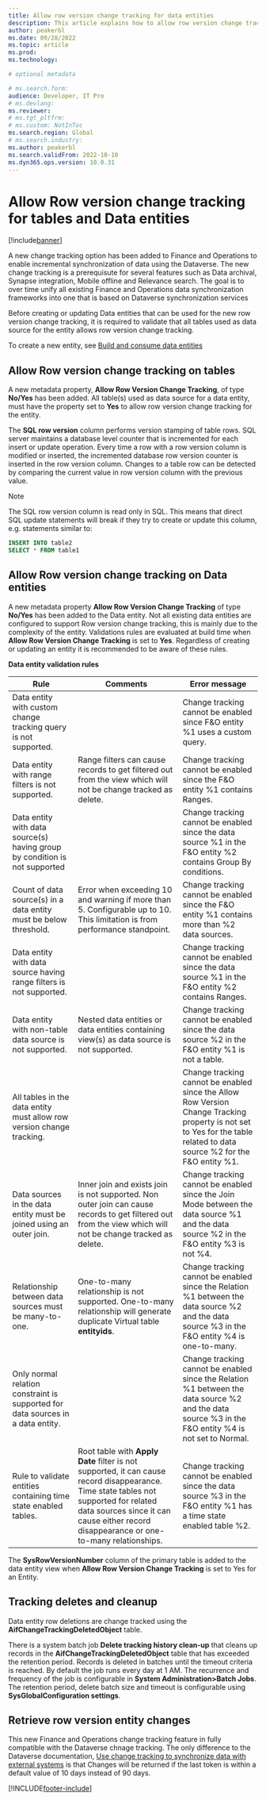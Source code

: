 ```yaml
---
title: Allow row version change tracking for data entities 
description: This article explains how to allow row version change tracking for data entities and tables for Finance and Operations apps.
author: peakerbl
ms.date: 09/28/2022
ms.topic: article
ms.prod:
ms.technology: 

# optional metadata

# ms.search.form:
audience: Developer, IT Pro
# ms.devlang: 
ms.reviewer: 
# ms.tgt_pltfrm: 
# ms.custom: NotInToc
ms.search.region: Global
# ms.search.industry:
ms.author: peakerbl
ms.search.validFrom: 2022-10-10
ms.dyn365.ops.version: 10.0.31
---
```


# Allow Row version change tracking for tables and Data entities

[!include[banner](../includes/banner.md)]

A new change tracking option has been added to Finance and Operations to enable incremental synchronization of data using the Dataverse. The new change tracking is a prerequisute for several features such as Data archival, Synapse integration, Mobile offline and Relevance search. The goal is to over time unify all existing Finance and Operations data synchronization frameworks into one that is based on Dataverse synchronization services

Before creating or updating Data entities that can be used for the new row version change tracking, it is required to validate that all tables used as data source for the entity allows row version change tracking.

To create a new entity, see [Build and consume data entities](/dev-tools/design-best-practices.md)

## Allow Row version change tracking on tables

A new metadata property, **Allow Row Version Change Tracking**, of type **No/Yes** has been added. All table(s) used as data source for a data entity, must have the property set to **Yes** to allow row version change tracking for the entity. 

The **SQL row version** column performs version stamping of table rows. SQL server maintains a database level counter that is incremented for each insert or update operation. Every time a row with a row version column is modified or inserted, the incremented database row version counter is inserted in the row version column. Changes to a table row can be detected by comparing the current value in row version column with the previous value. 

> [!NOTE]
> The SQL row version column is read only in SQL. This means that direct SQL update statements will break if they try to create or update this column, e.g. statements similar to:
```SQL
INSERT INTO table2
SELECT * FROM table1
```

## Allow Row version change tracking on Data entities

A new metadata property **Allow Row Version Change Tracking** of type **No/Yes** has been added to the Data entity. Not all existing data entities are configured to support Row version change tracking, this is mainly due to the complexity of the entity. Validations rules are evaluated at build time when **Allow Row Version Change Tracking** is set to **Yes**. Regardless of creating or updating an entity it is recommended to be aware of these rules.    

**Data entity validation rules**

| Rule | Comments | Error message |
|----------|--------|--------|
| Data entity with custom change tracking query is not supported.  |   | Change tracking cannot be enabled since F&O entity %1 uses a custom query. |
| Data entity with range filters is not supported. | Range filters can cause records to get filtered out from the view which will not be change tracked as delete. |  Change tracking cannot be enabled since the F&O entity %1 contains Ranges. |
| Data entity with data source(s) having group by condition is not supported  | | Change tracking cannot be enabled since the data source %1 in the F&O entity %2 contains  Group By conditions. |
| Count of data source(s) in a data entity must be below threshold. | Error when exceeding 10 and warning if more than 5. Configurable up to 10. This limitation is from performance standpoint.   | Change tracking cannot be enabled since the F&O entity %1 contains more than %2 data sources. |
| Data entity with data source having range filters is not supported. |  | Change tracking cannot be enabled since the data source %1 in the F&O entity %2 contains Ranges. |
| Data entity with non-table data source is not supported. | Nested data entities or data entities containing view(s) as data source is not supported. | Change tracking cannot be enabled since the data source %2 in the F&O entity %1 is not a table. |
| All tables in the data entity must allow row version change tracking. | | Change tracking cannot be enabled since the Allow Row Version Change Tracking property is not set to Yes for the table related to data source %2 for the F&O entity %1. |
| Data sources in the data entity must be joined using an outer join. | Inner join and exists join is not supported. Non outer join can cause records to get filtered out from the view which will not be change tracked as delete. | Change tracking cannot be enabled since the Join Mode between the data source %1 and the data source %2 in the F&O entity %3 is not %4. | 
| Relationship between data sources must be many-to-one. | One-to-many relationship is not supported. One-to-many  relationship will generate duplicate Virtual table **entityids**. |  Change tracking cannot be enabled  since the Relation %1 between the data source %2 and the data source %3 in the F&O entity %4 is one-to-many. |
| Only normal relation constraint is supported for data sources in a data entity. | | Change tracking cannot be enabled   since the Relation %1 between the data source %2 and the data source %3 in the F&O entity %4 is not set to Normal. |
| Rule to validate entities containing time state enabled tables. | Root table with **Apply Date** filter is not supported, it can cause record disappearance. Time state tables not supported for related data sources since it can cause either record disappearance or one-to-many relationships. |  Change tracking cannot be enabled since the data source %3 in the F&O entity %1 has a time state enabled table %2. |

The **SysRowVersionNumber** column of the primary table is added to the data entity view when **Allow Row Version Change Tracking** is set to Yes for an Entity.

## Tracking deletes and cleanup

Data entity row deletions are change tracked using the **AifChangeTrackingDeletedObject** table.

There is a system batch job **Delete tracking history clean-up** that cleans up records in the **AifChangeTrackingDeletedObject** table that has exceeded the retention period. Records is deleted in batches until the timeout criteria is reached. By default the job runs every day at 1 AM. The recurrence and frequency of the job is configurable in **System Administration>Batch Jobs**. The retention period, delete batch size and timeout is configurable using **SysGlobalConfiguration settings**.

## Retrieve row version entity changes

This new Finance and Operations change tracking feature in fully compatible with the Dataverse chnage tracking. The only difference to the Dataverse documentation, [Use change tracking to synchronize data with external systems](/power-apps/developer/data-platform/use-change-tracking-synchronize-data-external-systems) is that Changes will be returned if the last token is within a default value of 10 days instead of 90 days. 
 
[!INCLUDE[footer-include](../../../includes/footer-banner.md)]
